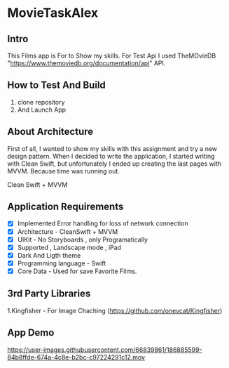 # MovieTaskAlex
## Intro

This Films app is For to Show my skills.  For Test Api I used TheMOvieDB
"https://www.themoviedb.org/documentation/api" API.

## How to Test And Build

1) clone repository
2) And Launch App 

## About Architecture 
First of all, I wanted to show my skills with this assignment and try a new design pattern. 
When I decided to write the application, I started writing with Clean Swift, 
but unfortunately I ended up creating the last pages with MVVM. Because time was running out.

Clean Swift + MVVM

## Application Requirements

- [x] Implemented  Error handling for loss of network connection
- [x] Architecture - CleanSwift + MVVM
- [x] UIKit - No Storyboards , only Programatically 
- [x] Supported , Landscape mode , iPad
- [x] Dark And Ligth theme
- [x] Programming language - Swift
- [x] Core Data - Used for save Favorite Films.

## 3rd Party Libraries 

1.Kingfisher - For Image Chaching (https://github.com/onevcat/Kingfisher)

## App Demo
https://user-images.githubusercontent.com/66839861/186885599-84b8ffde-674a-4c8e-b2bc-c97224291c12.mov
